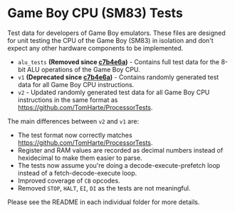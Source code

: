 # Game Boy CPU (SM83) Tests

Test data for developers of Game Boy emulators. These files are designed for unit testing the CPU of the Game Boy (SM83) in isolation and don't expect any other hardware components to be implemented.

* `alu_tests` **(Removed since [c7b4e6a](https://github.com/adtennant/sm83-test-data/commit/c7b4e6a5ee935d0c02dbc655a52b560ac42de392))** - Contains full test data for the 8-bit ALU operations of the Game Boy CPU.
* `v1` **(Deprecated since [c7b4e6a](https://github.com/adtennant/sm83-test-data/commit/c7b4e6a5ee935d0c02dbc655a52b560ac42de392))** - Contains randomly generated test data for all Game Boy CPU instructions.
* `v2` - Updated randomly generated test data for all Game Boy CPU instructions in the same format as https://github.com/TomHarte/ProcessorTests.

The main differences between `v2` and `v1` are:
* The test format now correctly matches https://github.com/TomHarte/ProcessorTests.
* Register and RAM values are recorded as decimal numbers instead of hexidecimal to make them easier to parse.
* The tests now assume you're doing a decode-execute-prefetch loop instead of a fetch-decode-execute loop.
* Improved coverage of `CB` opcodes.
* Removed `STOP`, `HALT`, `EI`, `DI` as the tests are not meaningful.

Please see the README in each individual folder for more details.
